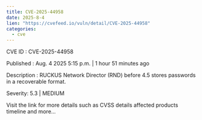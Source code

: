 ```yaml
--- 
title: CVE-2025-44958
date: 2025-8-4
lien: "https://cvefeed.io/vuln/detail/CVE-2025-44958"
categories:
  - cve
---
```


CVE ID : CVE-2025-44958

Published :  Aug. 4
2025
5:15 p.m. | 1 hour
51 minutes ago

Description : RUCKUS Network Director (RND) before 4.5 stores passwords in a recoverable format.

Severity: 5.3 | MEDIUM

Visit the link for more details
such as CVSS details
affected products
timeline
and more...
